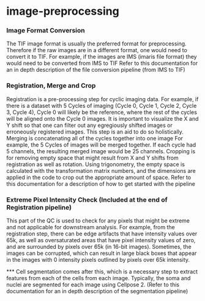 # image-preprocessing

### Image Format Conversion

The TIF image format is usually the preferred format for preprocessing. Therefore if the raw images are in a different format, one would need to convert it to TIF.
For example, if the images are IMS (imaris file format) they would need to be converted from IMS to TIF
Refer to this documentation for an in depth description of the file conversion pipeline (from IMS to TIF)


### Registration, Merge and Crop

Registration is a pre-processing step for cyclic imaging data. 
For example, if there is a dataset with 5 Cycles of imaging (Cycle 0, Cycle 1, Cycle 2, Cycle 3, Cycle 4), Cycle 0 will likely be the reference, where the rest of the cycles will be aligned onto the Cycle 0 images. 
It is important to visualize the X and Y shift so that one can filter out any egregiously shifted images or erroneously registered images. This step is an aid to do so holistically. 
Merging is concatenating all of the cycles together into one image 
For example, the 5 Cycles of images will be merged together. If each cycle had 5 channels, the resulting merged image would be 25 channels.
Cropping is for removing empty space that might result from X and Y shifts from registration as well as rotation. Using trigonometry, the empty space is calculated with the transformation matrix numbers, and the dimensions are applied in the code to crop out the appropriate amount of space. 
Refer to this documentation for a description of how to get started with the pipeline


### Extreme Pixel Intensity Check (Included at the end of Registration pipeline) 

This part of the QC is used to check for any pixels that might be extreme and not applicable for downstream analysis.
For example, from the registration step, there can be edge artifacts that have intensity values over 65k, as well as oversaturated areas that have pixel intensity values of zero, and are surrounded by pixels over 65k (in 16-bit images). 
Sometimes, the images can be corrupted, which can result in large black boxes that appear in the images with 0 intensity pixels outlined by pixels over 65k intensity.


*** Cell segmentation comes after this, which is a necessary step to extract features from each of the cells from each image. Typically, the soma and nuclei are segmented for each image using Cellpose 2. (Refer to this documentation for an in depth description of the segmentation pipeline)
